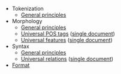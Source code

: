 * Tokenization
  * [General principles](tokenization.html)
* Morphology
  * [General principles](morphology.html)
  * [Universal POS tags](ud-pos-index.html) ([single document](ud-pos-all.html))
  * [Universal features](ud-feat-index.html) ([single document](ud-feat-all.html))
* Syntax
  * [General principles](structure.html)
  * [Universal relations](ud-dep-index.html) ([single document](ud-dep-all.html))
* [Format](format.html)
